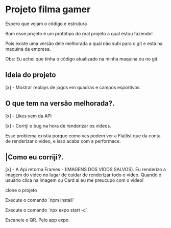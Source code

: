 <h1>Projeto filma gamer</h1>

<p>Espero que vejam o código e estrutura</p>

<p>Bom esse projeto é um protótipo do real projeto a qual estou fazendo!</p>

<p>Pois existe uma versão dele melhorada a qual não subi para o git e está na maquina da empresa.</p>
<p>Obs: Eu achei que tinha o código atualizado na minha maquina ou no git.</p>

<h2>Ideia do projeto</h2>
<p>[x] - Mostrar replays de jogos em quadras e campos esportivos. </p>


<h2>O que tem na versão melhorada?.</h2>

<p>[x] - Likes vem da APi </p>
<p>[x] - Corriji o bug na hora de renderizar os videos. </p>
<p>Esse problema existia porque como vcs podem ver a Flatlist que da conta de renderizar o video, e isso acaba com a performace. </p>

<h2>|Como eu corriji?.</h2>
<p>[x] - A Api retorna Frames - (IMAGENS DOS VIDOS SALVOS). Eu renderizo a imagem do video no lugar de cuidar de renderizar todo o video. Quando o usuario clica na imagem ou Card ai eu me preucupo com o video! </p>

clone o projeto

Execute o comando ´npm install´

Execute o comando ´npx expo start -c´

Escaneie o QR. Pelo app expo.






